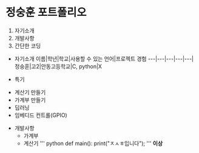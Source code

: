 # 정숭훈 포트폴리오
1. 자기소개
2. 개발사항
3. 간단한 코딩


* 자기소개
이름|학년|학교|사용할 수 있는 언어|프로젝트 경험
---|---|---|---|---|
정숭훈|고2|안동고등학교|C, python|X

+ 특기

- 계산기 만들기
- 가계부 만들기
- 딥러닝
- 임베디드 컨트롤(GPIO)

+ 개발사항
   - 가계부
   - 계산기
''' python
def main():
    print("ㅈㅅㅎ입니다");
'''
**이상**
